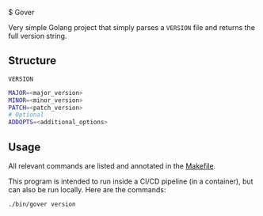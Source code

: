 $ Gover

Very simple Golang project that simply parses a `VERSION` file and returns the full version string. 

## Structure

`VERSION`

```bash
MAJOR=<major_version>
MINOR=<minor_version>
PATCH=<patch_version>
# Optional
ADDOPTS=<additional_options>
```

## Usage

All relevant commands are listed and annotated in the [Makefile](Makefile).

This program is intended to run inside a CI/CD pipeline (in a container), but can also be run locally. Here are the commands:

```bash
./bin/gover version
```